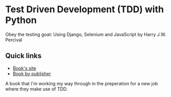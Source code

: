 # Test Driven Development (TDD) with Python
Obey the testing goat: Using Django, Selenium and JavaScript by Harry J.W. Percival

## Quick links
* [Book's site](https://www.obeythetestinggoat.com/)
* [Book by publisher](https://www.oreilly.com/library/view/test-driven-development-with/9781449365141/pr05.html)

A book that I'm working my way through in the preperation for a new job where they make use of TDD. 
